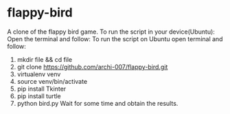 # flappy-bird
A clone of the flappy bird game.
To run the script in your device(Ubuntu):
Open the terminal and follow:
To run the script on Ubuntu open terminal and follow:

1. mkdir file && cd file
2. git clone https://github.com/archi-007/flappy-bird.git
3. virtualenv venv
4. source venv/bin/activate
5. pip install Tkinter
6. pip install turtle
7. python bird.py
Wait for some time and obtain the results.
